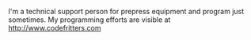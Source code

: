 

I'm a technical support person for prepress equipment and program just sometimes. My programming efforts are visible at http://www.codefritters.com